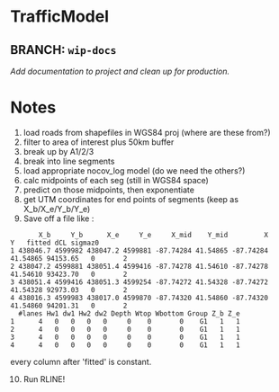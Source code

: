 # TrafficModel

## BRANCH:  `wip-docs`
_Add documentation to project and clean up for production._

# Notes

1. load roads from shapefiles in WGS84 proj (where are these from?) 
2. filter to area of interest plus 50km buffer
3. break up by A1/2/3
4. break into line segments 
5. load appropriate nocov_log model (do we need the others?)
6. calc midpoints of each seg (still in WGS84 space)
7. predict on those midpoints, then exponentiate 
8. get UTM coordinates for end points of segments (keep as X_b/X_e/Y_b/Y_e)
9. Save off a file like : 

```
       X_b     Y_b      X_e     Y_e     X_mid    Y_mid         X        Y   fitted dCL sigmaz0
1 438046.7 4599982 438047.2 4599881 -87.74284 41.54865 -87.74284 41.54865 94153.65   0       2
2 438047.2 4599881 438051.4 4599416 -87.74278 41.54610 -87.74278 41.54610 93423.70   0       2
3 438051.4 4599416 438051.3 4599254 -87.74272 41.54328 -87.74272 41.54328 92973.03   0       2
4 438016.3 4599983 438017.0 4599870 -87.74320 41.54860 -87.74320 41.54860 94201.31   0       2
  #lanes Hw1 dw1 Hw2 dw2 Depth Wtop Wbottom Group Z_b Z_e
1      4   0   0   0   0     0    0       0    G1   1   1
2      4   0   0   0   0     0    0       0    G1   1   1
3      4   0   0   0   0     0    0       0    G1   1   1
4      4   0   0   0   0     0    0       0    G1   1   1
```

every column after 'fitted' is constant.

10. Run RLINE!